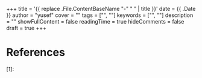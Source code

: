 +++
title = '{{ replace .File.ContentBaseName "-" " " | title }}'
date = {{ .Date }}
author = "yusef"
cover = ""
tags = ["", ""]
keywords = ["", ""]
description = ""
showFullContent = false
readingTime = true
hideComments = false
draft = true
+++

# References
[1]: 